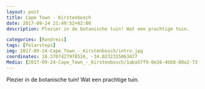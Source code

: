 ```yaml
---
layout: post
title: Cape Town - Kirstenbosch 
date: 2017-09-24 21:49:52+02:00
description: Plezier in de botanische tuin! Wat een prachtige tuin.

categories: [Rondreis]
tags: [Polarsteps]
img: 2017-09-24-Cape_Town_-_Kirstenbosch/intro.jpg
coordinates: 18.3707427978516, -34.0232315063477
Media: [2017-09-24-Cape_Town_-_Kirstenbosch/1aba57f9-0e26-4bb8-80a2-73f34ffe3299_large_image.jpg, 2017-09-24-Cape_Town_-_Kirstenbosch/a9c9fc60-45fa-4487-9a98-71af19dc02c7_large_image.jpg, 2017-09-24-Cape_Town_-_Kirstenbosch/1c4c8097-e084-4e19-8f23-1843da0ddc21_large_image.jpg, 2017-09-24-Cape_Town_-_Kirstenbosch/490992d3-ed31-4ffe-a6bc-0ad039422450_large_image.jpg, 2017-09-24-Cape_Town_-_Kirstenbosch/f7cbe602-abf2-46b8-813b-cbad7eadfd1a_large_image.jpg, 2017-09-24-Cape_Town_-_Kirstenbosch/f36ed495-8f67-4bd3-9b00-ed23e6898501_large_image.jpg, 2017-09-24-Cape_Town_-_Kirstenbosch/dece5357-c3bf-4b6b-9a67-d090f43808f3_large_image.jpg, 2017-09-24-Cape_Town_-_Kirstenbosch/141f58ae-0709-4800-a920-cfc5036f5e29_large_image.jpg]
---
```

Plezier in de botanische tuin! 
Wat een prachtige tuin.